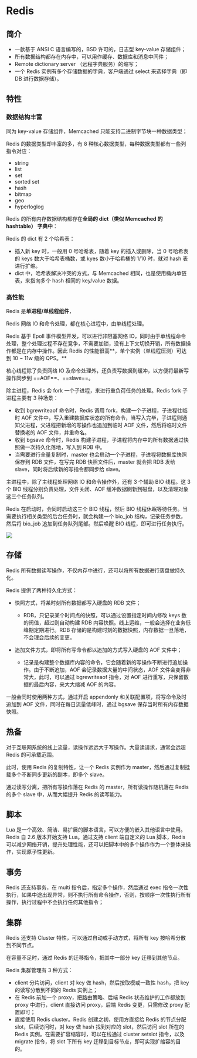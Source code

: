 # Redis

## 简介

- 一款基于 ANSI C 语言编写的，BSD 许可的，日志型 key-value 存储组件；
- 所有数据结构都存在内存中，可以用作缓存、数据库和消息中间件；
- Remote dictionary server （远程字典服务）的缩写；
- 一个 Redis 实例有多个存储数据的字典，客户端通过 select 来选择字典（即 DB 进行数据存储）。

## 特性

### 数据结构丰富

同为 key-value 存储组件，Memcached 只能支持二进制字节块一种数据类型；

Redis 的数据类型却丰富的多，有 8 种核心数据类型，每种数据类型都有一些列指令对应：

- string
- list
- set
- sorted set
- hash
- bitmap
- geo
- hyperloglog

Redis 的所有内存数据结构都存在**全局的 dict（类似 Memcached 的 hashtable） 字典中**：

Redis 的 dict 有 2 个哈希表：

- 插入新 key 时，一般用 0 号哈希表，随着 key 的插入或删除，当 0 号哈希表的 keys 数大于哈希表桶数，或 kyes 数小于哈希桶的 1/10 时，就对 hash 表进行扩缩。
- dict 中，哈希表解决冲突的方式，与 Memcached 相同，也是使用桶内单链表，来指向多个 hash 相同的 key/value 数据。

### 高性能

Redis 是**单进程/单线程组件**，

Redis 网络 IO 和命令处理，都在核心进程中，由单线程处理。

Redis 基于 Epoll 事件模型开发，可以进行非阻塞网络 IO，同时由于单线程命令处理，整个处理过程不存在竞争，不需要加锁，没有上下文切换开销，所有数据操作都是在内存中操作。因此 Redis 的性能很高**，单个实例（单线程压测）可达到 10 ~ 11w 级的 QPS。**

核心线程除了负责网络 IO 及命令处理外，还负责写数据到缓冲，以方便将最新写操作同步到 ==AOF==、==slave==。

除主进程，Redis 会 fork 一个子进程，来进行重负荷任务的处理。Redis fork 子进程主要有 3 种场景：

- 收到 bgrewriteaof 命令时，Redis 调用 fork，构建一个子进程，子进程往临时 AOF 文件中，写入重建数据库状态的所有命令，当写入完毕，子进程则通知父进程，父进程把新增的写操作也追加到临时 AOF 文件，然后将临时文件替换老的 AOF 文件，并重命名。
- 收到 bgsave 命令时，Redis 构建子进程，子进程将内存中的所有数据通过快照做一次持久化落地，写入到 RDB 中。
- 当需要进行全量复制时，master 也会启动一个子进程，子进程将数据库快照保存到 RDB 文件，在写完 RDB 快照文件后，master 就会把 RDB 发给 slave，同时将后续新的写指令都同步给 slave。

主进程中，除了主线程处理网络 IO 和命令操作外，还有 3 个辅助 BIO 线程。这 3 个 BIO 线程分别负责处理，文件关闭、AOF 缓冲数据刷新到磁盘，以及清理对象这三个任务队列。

Redis 在启动时，会同时启动这三个 BIO 线程，然后 BIO 线程休眠等待任务。当需要执行相关类型的后台任务时，就会构建一个 bio_job 结构，记录任务参数，然后将 bio_job 追加到任务队列尾部。然后唤醒 BIO 线程，即可进行任务执行。

![](D:\superhsc\Documents\note\blog\cache\image\cache-04.png)

## 存储

Redis 所有数据读写操作，不仅内存中进行，还可以将所有数据进行落盘做持久化。

Redis 提供了两种持久化方式：

- 快照方式，将某时刻所有数据都写入硬盘的 RDB 文件；
  - RDB，只记录某个时间点的快照，可以通过设置指定时间内修改 keys 数的阀值，超过则自动构建 RDB 内容快照。线上运维，一般会选择在业务低峰期定期进行。RDB 存储的是构建时刻的数据快照，内存数据一旦落地，不会理会后续的变更。

- 追加文件方式，即将所有写命令都以追加的方式写入硬盘的 AOF 文件中；
  - 记录是构建整个数据库内容的命令，它会随着新的写操作不断进行追加操作。由于不断追加，AOF 会记录数据大量的中间状态，AOF 文件会变得非常大，此时，可以通过 bgrewriteaof 指令，对 AOF 进行重写，只保留数据的最后内容，来大大缩减 AOF 的内容。


一般会同时使用两种方式，通过开启 appendonly 和关联配置项，将写命令及时追加到 AOF 文件，同时在每日流量低峰时，通过 bgsave 保存当时所有内存数据快照。

## 热备

对于互联网系统的线上流量，读操作远远大于写操作。大量读请求，通常会远超 Redis 的可承载范围。

此时，使用 Redis 的复制特性，让一个 Redis 实例作为 master，然后通过复制挂载多个不断同步更新的副本，即多个 slave。

通过读写分离，把所有写操作落在 Redis 的 master，所有读操作随机落在 Redis 的多个 slave 中，从而大幅提升 Redis 的读写能力。

## 脚本

Lua 是一个高效、简洁、易扩展的脚本语言，可以方便的嵌入其他语言中使用。Redis 自 2.6 版本开始支持 Lua。通过支持 client 端自定义的 Lua 脚本，Redis 可以减少网络开销，提升处理性能，还可以把脚本中的多个操作作为一个整体来操作，实现原子性更新。

## 事务

Redis 还支持事务，在 multi 指令后，指定多个操作，然后通过 exec 指令一次性执行，如果中途出现异常，则不执行所有命令操作，否则，按顺序一次性执行所有操作，执行过程中不会执行任何其他指令；

## 集群

Redis 还支持 Cluster 特性，可以通过自动或手动方式，将所有 key 按哈希分散到不同节点。

在容量不足时，通过 Redis 的迁移指令，把其中一部分 key 迁移到其他节点。

Redis 集群管理有 3 种方式：

- client 分片访问，client 对 key 做 hash，然后按取模或一致性 hash，把 key 的读写分散到不同的 Redis 实例上；
- 在 Redis 前加一个 proxy，把路由策略、后端 Redis 状态维护的工作都放到 proxy 中进行，client 直接访问 proxy，后端 Redis 变更，只需修改 proxy 配置即可；
- 直接使用 Redis cluster。Redis 创建之初，使用方直接给 Redis 的节点分配 slot，后续访问时，对 key 做 hash 找到对应的 slot，然后访问 slot 所在的 Redis 实例。在需要扩容缩容时，可以在线通过 cluster setslot 指令，以及 migrate 指令，将 slot 下所有 key 迁移到目标节点，即可实现扩缩容的目的。


